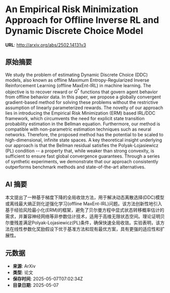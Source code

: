 # An Empirical Risk Minimization Approach for Offline Inverse RL and Dynamic Discrete Choice Model

**URL**: http://arxiv.org/abs/2502.14131v3

## 原始摘要

We study the problem of estimating Dynamic Discrete Choice (DDC) models, also
known as offline Maximum Entropy-Regularized Inverse Reinforcement Learning
(offline MaxEnt-IRL) in machine learning. The objective is to recover reward or
$Q^*$ functions that govern agent behavior from offline behavior data. In this
paper, we propose a globally convergent gradient-based method for solving these
problems without the restrictive assumption of linearly parameterized rewards.
The novelty of our approach lies in introducing the Empirical Risk Minimization
(ERM) based IRL/DDC framework, which circumvents the need for explicit state
transition probability estimation in the Bellman equation. Furthermore, our
method is compatible with non-parametric estimation techniques such as neural
networks. Therefore, the proposed method has the potential to be scaled to
high-dimensional, infinite state spaces. A key theoretical insight underlying
our approach is that the Bellman residual satisfies the Polyak-Lojasiewicz (PL)
condition -- a property that, while weaker than strong convexity, is sufficient
to ensure fast global convergence guarantees. Through a series of synthetic
experiments, we demonstrate that our approach consistently outperforms
benchmark methods and state-of-the-art alternatives.


## AI 摘要

本文提出了一种基于梯度下降的全局收敛方法，用于解决动态离散选择(DDC)模型或离线最大熵正则化逆强化学习(offline MaxEnt-IRL)问题。该方法创新性地引入基于经验风险最小化(ERM)的框架，避免了贝尔曼方程中显式状态转移概率估计的需求，并兼容神经网络等非参数估计技术，适用于高维无限状态空间。理论证明贝尔曼残差满足Polyak-Lojasiewicz(PL)条件，确保快速全局收敛。实验表明，该方法在线性参数化奖励假设下优于基准方法和现有最优方案，具有更强的适应性和扩展性。

## 元数据

- **来源**: ArXiv
- **类型**: 论文
- **保存时间**: 2025-05-07T07:02:34Z
- **目录日期**: 2025-05-07
